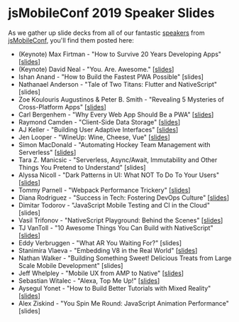 # jsMobileConf 2019 Speaker Slides

As we gather up slide decks from all of our fantastic [speakers](https://jsmobileconf.com/#lgx-speakers) from [jsMobileConf](https://jsmobileconf.com/), you'll find them posted here:

- (Keynote) Max Firtman - "How to Survive 20 Years Developing Apps" [[slides](slides/JSMobileConf-Keynote.pdf)]
- (Keynote) David Neal - "You. Are. Awesome." [[slides](https://speakerdeck.com/reverentgeek/you-are-awesome-jsmobileconf-2019-keynote)]
- Ishan Anand - "How to Build the Fastest PWA Possible" [slides]
- Nathanael Anderson - "Tale of Two Titans: Flutter and NativeScript" [slides]
- Zoe Koulouris Augustinos & Peter B. Smith - "Revealing 5 Mysteries of Cross-Platform Apps" [[slides](slides/5-Mysteries.pdf)]
- Carl Bergenhem - "Why Every Web App Should Be a PWA" [[slides](slides/why-every-web-app-should-be-a-pwa-jsmobileconf.pptx)]
- Raymond Camden - "Client-Side Data Storage" [[slides](https://github.com/cfjedimaster/client-side-storage-preso)]
- AJ Keller - "Building User Adaptive Interfaces" [[slides](aj-keller.pdf)]
- Jen Looper - "WineUp: Wine, Cheese, Vue" [[slides](https://microsoft-cloud-advocates.slides.com/jenlooper/wineup#/)]
- Simon MacDonald - "Automating Hockey Team Management with Serverless" [[slides](https://slides.com/simonmacdonald/hockey-team-manager#/)]
- Tara Z. Manicsic - "Serverless, Async/Await, Immutability and Other Things You Pretend to Understand" [slides]
- Alyssa Nicoll - "Dark Patterns in UI: What NOT To Do To Your Users" [[slides](slides/dark_patterns.pdf)]
- Tommy Parnell - "Webpack Performance Trickery" [[slides](https://aka.terrible.dev/web/jsmobileconf19)]
- Diana Rodriguez - "Success in Tech: Fostering DevOps Culture" [[slides](https://slides.com/superdiana/devopsy#/)]
- Dimitar Todorov - "JavaScript Mobile Testing and CI in the Cloud" [slides]
- Vasil Trifonov - "NativeScript Playground: Behind the Scenes" [[slides](https://docs.google.com/presentation/d/1uDNmoyosNNRVpb9nrgf1sKEl2VIs1-oNg7gGRVMu6WE/edit#slide=id.g63d4917ccd_0_22)]
- TJ VanToll - "10 Awesome Things You Can Build with NativeScript" [[slides](https://www.tjvantoll.com/speaking/slides/Top-10/Boston/Top-10.pptx)]
- Eddy Verbruggen - "What AR You Waiting For?" [slides]
- Stanimira Vlaeva - "Embedding V8 in the Real World" [[slides](https://docs.google.com/presentation/d/1BfV45S91KTHwqPx7MKkRDcCOsEQzR-vzDXbajGhD2no/edit#slide=id.g57c1f1de39_0_1216)]
- Nathan Walker - "Building Something Sweet! Delicious Treats from Large Scale Mobile Development" [slides]
- Jeff Whelpley - "Mobile UX from AMP to Native" [[slides](https://docs.google.com/presentation/d/1K22dauGhol2bf3to2qPkiRHZxl0RibwF9k1NPxHvgjM/edit?usp=sharing)]
- Sebastian Witalec - "Alexa, Top Me Up!" [[slides](slides/NativeChat-Alexa.key)]
- Aysegul Yonet - "How to Build Better Tutorials with Mixed Reality" [[slides](https://slides.com/aysegulyonet/jsmobile2019#/)]
- Alex Ziskind - "You Spin Me Round: JavaScript Animation Performance" [slides]